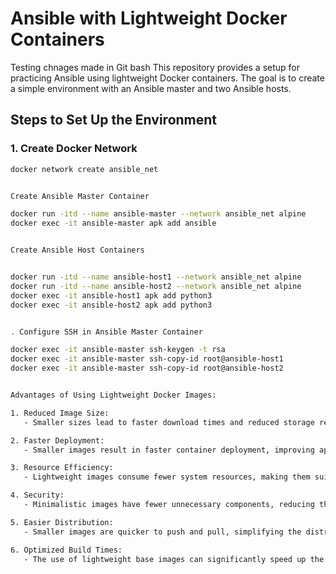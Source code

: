 # Ansible with Lightweight Docker Containers
Testing chnages made in Git bash
This repository provides a setup for practicing Ansible using lightweight Docker containers. The goal is to create a simple environment with an Ansible master and two Ansible hosts.

## Steps to Set Up the Environment

### 1. Create Docker Network

```bash
docker network create ansible_net


Create Ansible Master Container

docker run -itd --name ansible-master --network ansible_net alpine
docker exec -it ansible-master apk add ansible


Create Ansible Host Containers


docker run -itd --name ansible-host1 --network ansible_net alpine
docker run -itd --name ansible-host2 --network ansible_net alpine
docker exec -it ansible-host1 apk add python3
docker exec -it ansible-host2 apk add python3


. Configure SSH in Ansible Master Container

docker exec -it ansible-master ssh-keygen -t rsa
docker exec -it ansible-master ssh-copy-id root@ansible-host1
docker exec -it ansible-master ssh-copy-id root@ansible-host2


Advantages of Using Lightweight Docker Images:

1. Reduced Image Size:
   - Smaller sizes lead to faster download times and reduced storage requirements.

2. Faster Deployment:
   - Smaller images result in faster container deployment, improving application startup time.

3. Resource Efficiency:
   - Lightweight images consume fewer system resources, making them suitable for resource-constrained environments.

4. Security:
   - Minimalistic images have fewer unnecessary components, reducing the potential attack surface and enhancing security.

5. Easier Distribution:
   - Smaller images are quicker to push and pull, simplifying the distribution process, especially in CI/CD pipelines.

6. Optimized Build Times:
   - The use of lightweight base images can significantly speed up the Docker image build process.
